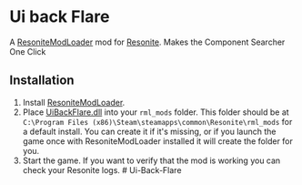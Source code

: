 # Ui back Flare

A [ResoniteModLoader](https://github.com/resonite-modding-group/ResoniteModLoader/) mod for [Resonite](https://resonite.com/). Makes the Component Searcher One Click

## Installation
1. Install [ResoniteModLoader](https://github.com/resonite-modding-group/ResoniteModLoader/).
1. Place [UiBackFlare.dll](https://github.com/EuphieEuphoria/Ui-Back-Flare/releases/latest/download/UiBackFlare.dll) into your `rml_mods` folder. This folder should be at `C:\Program Files (x86)\Steam\steamapps\common\Resonite\rml_mods` for a default install. You can create it if it's missing, or if you launch the game once with ResoniteModLoader installed it will create the folder for you.
1. Start the game. If you want to verify that the mod is working you can check your Resonite logs.
#   U i - B a c k - F l a r e  
 